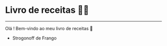 # Livro de receitas :man_cook:

<hr>

Olá ! Bem-vindo ao meu livro de receitas :clap:

- Strogonoff de Frango

  

